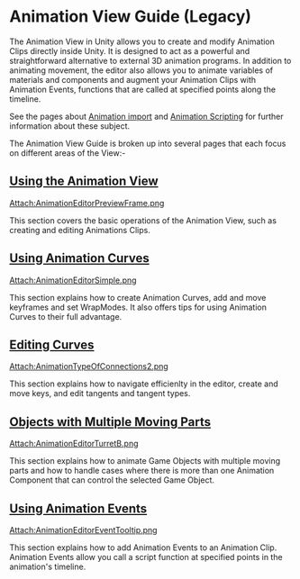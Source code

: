 Animation View Guide (Legacy)
=============================


The <span class=keyword>Animation View</span> in Unity allows you to create and modify <span class=keyword>Animation Clips</span> directly inside Unity. It is designed to act as a powerful and straightforward alternative to external 3D animation programs. In addition to animating movement, the editor also allows you to animate variables of materials and components and augment your Animation Clips with <span class=keyword>Animation Events</span>, functions that are called at specified points along the timeline.

See the pages about [Animation import](Animations.html) and [Animation Scripting](AnimationScripting.html) for further information about these subject.

The Animation View Guide is broken up into several pages that each focus on different areas of the View:-

[Using the Animation View](animeditor-UsingAnimationEditor.html)
----------------------------------------------------------------


[Attach:AnimationEditorPreviewFrame.png](animeditor-UsingAnimationEditor.html)

This section covers the basic operations of the <span class=keyword>Animation View</span>, such as creating and editing <span class=keyword>Animations Clips</span>.


[Using Animation Curves](animeditor-AnimationCurves.html)
---------------------------------------------------------


[Attach:AnimationEditorSimple.png](animeditor-AnimationCurves.html)

This section explains how to create <span class=keyword>Animation Curves</span>, add and move <span class=keyword>keyframes</span> and set WrapModes. It also offers tips for using <span class=keyword>Animation Curves</span> to their full advantage.


[Editing Curves](EditingCurves.html)
------------------------------------


[Attach:AnimationTypeOfConnections2.png](EditingCurves.html)

This section explains how to navigate efficienlty in the editor, create and move <span class=keyword>keys</span>, and edit <span class=keyword>tangents</span> and tangent types.


[Objects with Multiple Moving Parts](animeditor-MultipleParts.html)
-------------------------------------------------------------------


[Attach:AnimationEditorTurretB.png](animeditor-MultipleParts.html)

This section explains how to animate <span class=keyword>Game Objects</span> with multiple moving parts and how to handle cases where there is more than one <span class=keyword>Animation Component</span> that can control the selected <span class=keyword>Game Object</span>.


[Using Animation Events](animeditor-AnimationEvents.html)
---------------------------------------------------------


[Attach:AnimationEditorEventTooltip.png](animeditor-AnimationEvents.html)

This section explains how to add <span class=keyword>Animation Events</span> to an <span class=keyword>Animation Clip</span>. Animation Events allow you call a script function at specified points in the animation's timeline.

